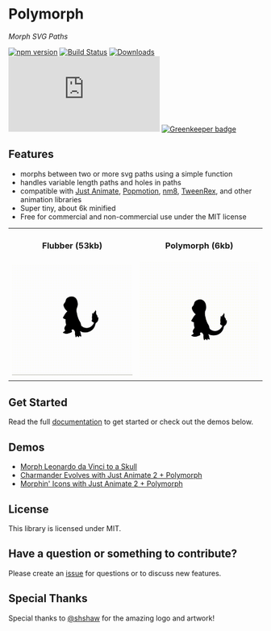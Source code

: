 # Polymorph

*Morph SVG Paths*

[![npm version](https://badge.fury.io/js/polymorph-js.svg)](https://badge.fury.io/js/polymorph-js)
[![Build Status](https://travis-ci.org/notoriousb1t/polymorph.svg?branch=master)](https://travis-ci.org/notoriousb1t/polymorph)
[![Downloads](https://img.shields.io/npm/dm/polymorph-js.svg)](https://www.npmjs.com/package/polymorph-js)
[![gzip size](http://img.badgesize.io/https://unpkg.com/polymorph-js/dist/polymorph.min.js?compression=gzip&label=gzip%20size&style=flat&cache=false)](https://unpkg.com/polymorph-js/dist/polymorph.min.js) [![Greenkeeper badge](https://badges.greenkeeper.io/notoriousb1t/polymorph.svg)](https://greenkeeper.io/)

## Features

 - morphs between two or more svg paths using a simple function
 - handles variable length paths and holes in paths
 - compatible with [Just Animate](https://github.com/just-animate/just-animate), [Popmotion](https://github.com/popmotion/popmotion), [nm8](https://github.com/davidkpiano/nm8), [TweenRex](https://github.com/tweenrex/tweenrex), and other animation libraries
 - Super tiny, about 6k minified
 - Free for commercial and non-commercial use under the MIT license

<table>
    <tbody>
        <tr>
        <td style="text-align: center;"><h3>Flubber (53kb)</h3></td>
        <td style="text-align: center;"><h3>Polymorph  (6kb)</h3></td>
        </tr>
        <tr>
            <td>
            <img style="max-height: 320px" src="./assets/flubber-evolve.gif" />
            </td>
            <td>
                <img style="max-height: 320px"  src="./assets/polymorph-evolve.gif" />
            </td>
        </tr>
    </tbody>
</table>

## Get Started 

Read the full [documentation](https://notoriousb1t.github.io/polymorph-docs) to get started or check out the demos below. 

## Demos
- [Morph Leonardo da Vinci to a Skull](https://codepen.io/notoriousb1t/pen/KyPoYm)
- [Charmander Evolves with Just Animate 2 + Polymorph](https://codepen.io/notoriousb1t/pen/gXpYEG?editors=1010)
- [Morphin' Icons with Just Animate 2 + Polymorph](https://codepen.io/notoriousb1t/pen/veMyxw?editors=1010)


## License
This library is licensed under MIT.

## Have a question or something to contribute?
Please create an [issue](https://github.com/notoriousb1t/polymorph/issues) for questions or to discuss new features.

## Special Thanks

Special thanks to [@shshaw](https://twitter.com/shshaw) for the amazing logo and artwork!